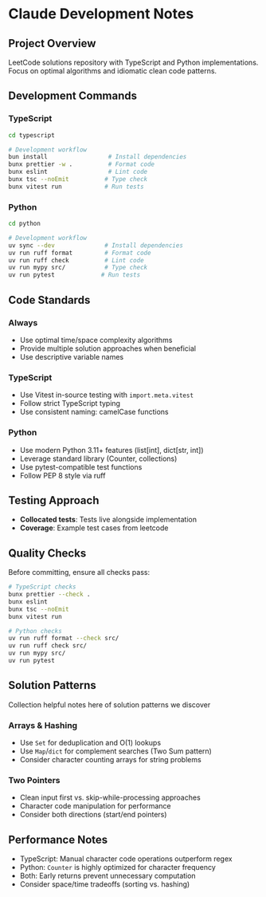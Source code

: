 # Claude Development Notes

## Project Overview
LeetCode solutions repository with TypeScript and Python implementations. Focus on optimal algorithms and idiomatic clean code patterns.

## Development Commands

### TypeScript
```bash
cd typescript

# Development workflow
bun install                 # Install dependencies
bunx prettier -w .          # Format code
bunx eslint                 # Lint code
bunx tsc --noEmit          # Type check
bunx vitest run            # Run tests
```

### Python
```bash
cd python

# Development workflow
uv sync --dev              # Install dependencies
uv run ruff format         # Format code
uv run ruff check          # Lint code
uv run mypy src/           # Type check
uv run pytest             # Run tests
```

## Code Standards

### Always
- Use optimal time/space complexity algorithms
- Provide multiple solution approaches when beneficial
- Use descriptive variable names

### TypeScript
- Use Vitest in-source testing with `import.meta.vitest`
- Follow strict TypeScript typing
- Use consistent naming: camelCase functions

### Python
- Use modern Python 3.11+ features (list[int], dict[str, int])
- Leverage standard library (Counter, collections)
- Use pytest-compatible test functions
- Follow PEP 8 style via ruff

## Testing Approach
- **Collocated tests**: Tests live alongside implementation
- **Coverage**: Example test cases from leetcode

## Quality Checks
Before committing, ensure all checks pass:

```bash
# TypeScript checks
bunx prettier --check .
bunx eslint
bunx tsc --noEmit
bunx vitest run

# Python checks  
uv run ruff format --check src/
uv run ruff check src/
uv run mypy src/
uv run pytest
```

## Solution Patterns

Collection helpful notes here of solution patterns we discover

### Arrays & Hashing
- Use `Set` for deduplication and O(1) lookups
- Use `Map`/`dict` for complement searches (Two Sum pattern)
- Consider character counting arrays for string problems

### Two Pointers
- Clean input first vs. skip-while-processing approaches
- Character code manipulation for performance
- Consider both directions (start/end pointers)

## Performance Notes
- TypeScript: Manual character code operations outperform regex
- Python: `Counter` is highly optimized for character frequency
- Both: Early returns prevent unnecessary computation
- Consider space/time tradeoffs (sorting vs. hashing)
